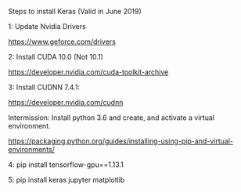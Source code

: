 Steps to install Keras (Valid in June 2019)

1: Update Nvidia Drivers

https://www.geforce.com/drivers

2: Install CUDA 10.0 (Not 10.1)

https://developer.nvidia.com/cuda-toolkit-archive

3: Install CUDNN 7.4.1:

https://developer.nvidia.com/cudnn

Intermission: Install python 3.6 and create, and activate a virtual environment.

https://packaging.python.org/guides/installing-using-pip-and-virtual-environments/

4: pip install tensorflow-gpu==1.13.1

5: pip install keras jupyter matplotlib
